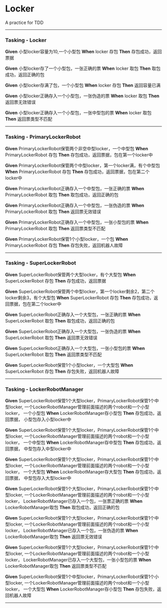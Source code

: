 # Locker
A practice for TDD
***   
### Tasking - Locker
**Given** 小型locker容量为10,一个小型包  **When** locker 存包  **Then** 存包成功，返回票据  

**Given** 小型locker存了一个小型包，一张正确的票  **When** locker 取包  **Then** 取包成功，返回正确的包 

**Given** 小型locker存满了包，一个小型包  **When** locker 存包  **Then** 返回容量已满 

**Given** 小型locker正确存入一个小型包，一张伪造的票 **When** locker 取包  **Then** 返回票无效错误

**Given** 小型locker正确存入一个小型包，一张中型包的票 **When** locker 取包  **Then** 返回票类型不匹配
***  
### Tasking - PrimaryLockerRobot
**Given** PrimaryLockerRobot保管两个非空中型locker，一个中型包  **When** PrimaryLockerRobot 存包  **Then** 存包成功，返回票据，包在第一个locker中

**Given** PrimaryLockerRobot保管两个中型locker，第一个locker满，有个中型包  **When** PrimaryLockerRobot 存包  **Then** 存包成功，返回票据，包在第二个locker中

**Given** PrimaryLockerRobot正确存入一个中型包，一张正确的票  **When** PrimaryLockerRobot 取包  **Then** 取包成功，返回正确的包 

**Given** PrimaryLockerRobot正确存入一个中型包，一张伪造的票 **When** PrimaryLockerRobot 取包  **Then** 返回票无效错误

**Given** PrimaryLockerRobot正确存入一个中型包，一张小型包的票 **When** PrimaryLockerRobot 取包  **Then** 返回票类型不匹配

**Given** PrimaryLockerRobot保管1个小型locker，一个包  **When** PrimaryLockerRobot 存包  **Then** 存包失败，返回机器人故障
***  
### Tasking - SuperLockerRobot
**Given** SuperLockerRobot保管两个大型locker，有个大型包  **When** SuperLockerRobot 存包  **Then** 存包成功，返回票据

**Given** SuperLockerRobot保管两个中型locker，第一个locker剩余2，第二个locker剩余3，有个大型包  **When** SuperLockerRobot 存包  **Then** 存包成功，返回票据，包在第二个locker中

**Given** SuperLockerRobot正确存入一个大型包，一张正确的票  **When** SuperLockerRobot 取包  **Then** 取包成功，返回正确的包 

**Given** SuperLockerRobot正确存入一个大型包，一张伪造的票 **When** SuperLockerRobot 取包  **Then** 返回票无效错误

**Given** SuperLockerRobot正确存入一个大型包，一张小型包的票 **When** SuperLockerRobot 取包  **Then** 返回票类型不匹配

**Given** SuperLockerRobot保管1个小型locker，一个大型包  **When** SuperLockerRobot 存包  **Then** 存包失败，返回机器人故障
***  
### Tasking - LockerRobotManager
**Given** SuperLockerRobot保管1个大型locker，PrimaryLockerRobot保管1个中型locker, 一个LockerRobotManager管理前面描述的两个robot和一个小型locker， 
一个小型包 **When** LockerRobotManager存小型包  **Then** 存包成功，返回票据， 小型包存入小型locker中

**Given** SuperLockerRobot保管1个大型locker，PrimaryLockerRobot保管1个中型locker, 一个LockerRobotManager管理前面描述的两个robot和一个小型locker， 
一个中型包 **When** LockerRobotManager存中型包  **Then** 存包成功，返回票据， 中型包存入中型locker中

**Given** SuperLockerRobot保管1个大型locker，PrimaryLockerRobot保管1个中型locker, 一个LockerRobotManager管理前面描述的两个robot和一个小型locker， 
一个大型包 **When** LockerRobotManager存大型包  **Then** 存包成功，返回票据， 中型包存入大型locker中

**Given** SuperLockerRobot保管1个大型locker，PrimaryLockerRobot保管1个中型locker, 一个LockerRobotManager管理前面描述的两个robot和一个小型locker， 
LockerRobotManager已存入一个包，一张票正确的票 **When** LockerRobotManager取包 **Then** 取包成功，返回正确的包 

**Given** SuperLockerRobot保管1个大型locker，PrimaryLockerRobot保管1个中型locker, 一个LockerRobotManager管理前面描述的两个robot和一个小型locker， 
LockerRobotManager已存入一个包，一张伪造的票 **When** LockerRobotManager取包 **Then** 返回票无效错误

**Given** SuperLockerRobot保管1个大型locker，PrimaryLockerRobot保管1个中型locker, 一个LockerRobotManager管理前面描述的两个robot和一个小型locker， 
LockerRobotManager已存入一个大型包，一张小型包的票 **When** LockerRobotManager取包 **Then** 返回票类型不匹配

**Given** SuperLockerRobot保管1个中型locker，PrimaryLockerRobot保管1个小型locker, 一个LockerRobotManager管理前面描述的两个robot和一个小型locker， 
一个大型包 **When** LockerRobotManager存小型包  **Then** 存包失败，返回机器人故障
*** 
